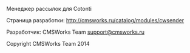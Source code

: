 Менеджер рассылок для Cotonti

Страница разработки: http://cmsworks.ru/catalog/modules/cwsender


Разработчик: CMSWorks Team support@cmsworks.ru

Copyright CMSWorks Team 2014
